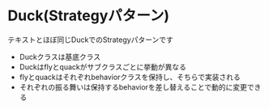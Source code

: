 Duck(Strategyパターン)
============================

テキストとほぼ同じDuckでのStrategyパターンです

* Duckクラスは基底クラス
* Duckはflyとquackがサブクラスごとに挙動が異なる
* flyとquackはそれぞれbehaviorクラスを保持し、そちらで実装される
* それぞれの振る舞いは保持するbehaviorを差し替えることで動的に変更できる

